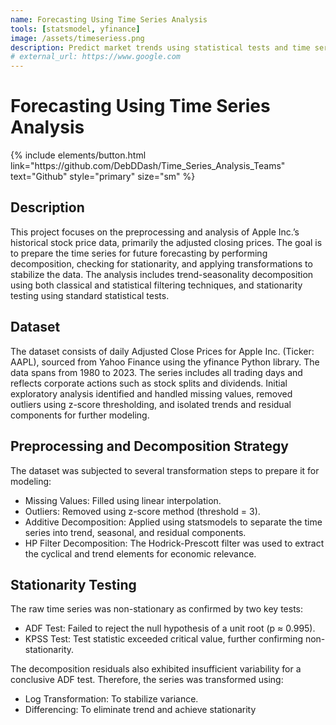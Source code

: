 ```yaml
---
name: Forecasting Using Time Series Analysis 
tools: [statsmodel, yfinance]
image: /assets/timeseriess.png
description: Predict market trends using statistical tests and time series analysis.
# external_url: https://www.google.com
---
```

# Forecasting Using Time Series Analysis 
<p class="text-center">
{% include elements/button.html link="https://github.com/DebDDash/Time_Series_Analysis_Teams" text="Github" style="primary" size="sm" %}
</p>

## Description
This project focuses on the preprocessing and analysis of Apple Inc.’s historical stock price data, primarily the adjusted closing prices. The goal is to prepare the time series for future forecasting by performing decomposition, checking for stationarity, and applying transformations to stabilize the data. The analysis includes trend-seasonality decomposition using both classical and statistical filtering techniques, and stationarity testing using standard statistical tests.

## Dataset
The dataset consists of daily Adjusted Close Prices for Apple Inc. (Ticker: AAPL), sourced from Yahoo Finance using the yfinance Python library. The data spans from 1980 to 2023. The series includes all trading days and reflects corporate actions such as stock splits and dividends. Initial exploratory analysis identified and handled missing values, removed outliers using z-score thresholding, and isolated trends and residual components for further modeling.

## Preprocessing and Decomposition Strategy
The dataset was subjected to several transformation steps to prepare it for modeling:
- Missing Values: Filled using linear interpolation.
- Outliers: Removed using z-score method (threshold = 3).
- Additive Decomposition: Applied using statsmodels to separate the time series into trend, seasonal, and residual components.
- HP Filter Decomposition: The Hodrick-Prescott filter was used to extract the cyclical and trend elements for economic relevance.

## Stationarity Testing
The raw time series was non-stationary as confirmed by two key tests:
- ADF Test: Failed to reject the null hypothesis of a unit root (p ≈ 0.995).
- KPSS Test: Test statistic exceeded critical value, further confirming non-stationarity.

The decomposition residuals also exhibited insufficient variability for a conclusive ADF test. Therefore, the series was transformed using:
- Log Transformation: To stabilize variance.
- Differencing: To eliminate trend and achieve stationarity

